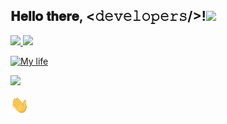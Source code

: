  <h2> 𝐇𝐞𝐥𝐥𝐨 𝐭𝐡𝐞𝐫𝐞, <𝚍𝚎𝚟𝚎𝚕𝚘𝚙𝚎𝚛𝚜/>!<img src="https://scontent.fhph1-2.fna.fbcdn.net/v/t39.1997-6/cp0/s110x80/70096517_494807081086459_5915572539702116352_n.png?_nc_cat=1&ccb=3&_nc_sid=ac3552&_nc_ohc=Le7k0FjdonUAX-7enCN&_nc_ht=scontent.fhph1-2.fna&_nc_tp=30&oh=5e6ead81545d9976a13fde449ba39ef1&oe=60642C1D"/></h2>

<div>
  <a href="https://github.com/damhung0113">
    <img height="180em" src="https://github-readme-stats.vercel.app/api?username=damhung0113&show_icons=true&hide_title=true&theme=dark"/>
  </a>
  <a href="https://github.com/LexxFade?tab=repositories">
    <img height="180em" src="https://github-readme-stats-eight-theta.vercel.app/api/top-langs/?username=damhung0113&layout=compact&langs_count=8&theme=dark"/>
  </a>
</div>

[<img src="https://now-playing-codestackr.vercel.app/api/spotify-playing" alt="My life" width="350" />](https://open.spotify.com/show/4aPCqaUsLdKqO6iG5SSa2F)

![](https://visitor-badge.glitch.me/badge?page_id=damhung0113)

<img src="https://github.com/ABSphreak/ABSphreak/blob/master/gifs/Hi.gif" width="30px">
